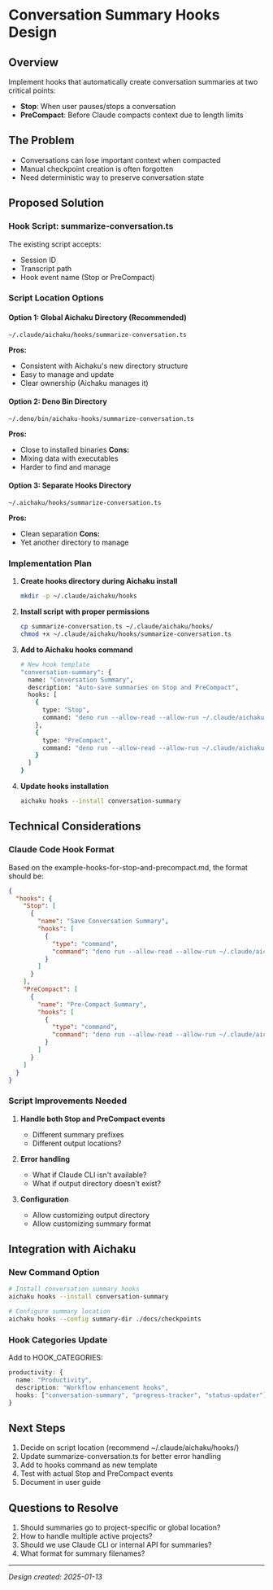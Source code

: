 # Conversation Summary Hooks Design

## Overview
Implement hooks that automatically create conversation summaries at two critical points:
- **Stop**: When user pauses/stops a conversation
- **PreCompact**: Before Claude compacts context due to length limits

## The Problem
- Conversations can lose important context when compacted
- Manual checkpoint creation is often forgotten
- Need deterministic way to preserve conversation state

## Proposed Solution

### Hook Script: summarize-conversation.ts
The existing script accepts:
- Session ID
- Transcript path
- Hook event name (Stop or PreCompact)

### Script Location Options

#### Option 1: Global Aichaku Directory (Recommended)
```
~/.claude/aichaku/hooks/summarize-conversation.ts
```
**Pros:**
- Consistent with Aichaku's new directory structure
- Easy to manage and update
- Clear ownership (Aichaku manages it)

#### Option 2: Deno Bin Directory
```
~/.deno/bin/aichaku-hooks/summarize-conversation.ts
```
**Pros:**
- Close to installed binaries
**Cons:**
- Mixing data with executables
- Harder to find and manage

#### Option 3: Separate Hooks Directory
```
~/.aichaku/hooks/summarize-conversation.ts
```
**Pros:**
- Clean separation
**Cons:**
- Yet another directory to manage

### Implementation Plan

1. **Create hooks directory during Aichaku install**
   ```bash
   mkdir -p ~/.claude/aichaku/hooks
   ```

2. **Install script with proper permissions**
   ```bash
   cp summarize-conversation.ts ~/.claude/aichaku/hooks/
   chmod +x ~/.claude/aichaku/hooks/summarize-conversation.ts
   ```

3. **Add to Aichaku hooks command**
   ```bash
   # New hook template
   "conversation-summary": {
     name: "Conversation Summary",
     description: "Auto-save summaries on Stop and PreCompact",
     hooks: [
       {
         type: "Stop",
         command: "deno run --allow-read --allow-run ~/.claude/aichaku/hooks/summarize-conversation.ts"
       },
       {
         type: "PreCompact", 
         command: "deno run --allow-read --allow-run ~/.claude/aichaku/hooks/summarize-conversation.ts"
       }
     ]
   }
   ```

4. **Update hooks installation**
   ```bash
   aichaku hooks --install conversation-summary
   ```

## Technical Considerations

### Claude Code Hook Format
Based on the example-hooks-for-stop-and-precompact.md, the format should be:
```json
{
  "hooks": {
    "Stop": [
      {
        "name": "Save Conversation Summary",
        "hooks": [
          {
            "type": "command",
            "command": "deno run --allow-read --allow-run ~/.claude/aichaku/hooks/summarize-conversation.ts"
          }
        ]
      }
    ],
    "PreCompact": [
      {
        "name": "Pre-Compact Summary",
        "hooks": [
          {
            "type": "command",
            "command": "deno run --allow-read --allow-run ~/.claude/aichaku/hooks/summarize-conversation.ts"
          }
        ]
      }
    ]
  }
}
```

### Script Improvements Needed

1. **Handle both Stop and PreCompact events**
   - Different summary prefixes
   - Different output locations?

2. **Error handling**
   - What if Claude CLI isn't available?
   - What if output directory doesn't exist?

3. **Configuration**
   - Allow customizing output directory
   - Allow customizing summary format

## Integration with Aichaku

### New Command Option
```bash
# Install conversation summary hooks
aichaku hooks --install conversation-summary

# Configure summary location
aichaku hooks --config summary-dir ./docs/checkpoints
```

### Hook Categories Update
Add to HOOK_CATEGORIES:
```typescript
productivity: {
  name: "Productivity",
  description: "Workflow enhancement hooks",
  hooks: ["conversation-summary", "progress-tracker", "status-updater"]
}
```

## Next Steps

1. Decide on script location (recommend ~/.claude/aichaku/hooks/)
2. Update summarize-conversation.ts for better error handling
3. Add to hooks command as new template
4. Test with actual Stop and PreCompact events
5. Document in user guide

## Questions to Resolve

1. Should summaries go to project-specific or global location?
2. How to handle multiple active projects?
3. Should we use Claude CLI or internal API for summaries?
4. What format for summary filenames?

---
*Design created: 2025-01-13*